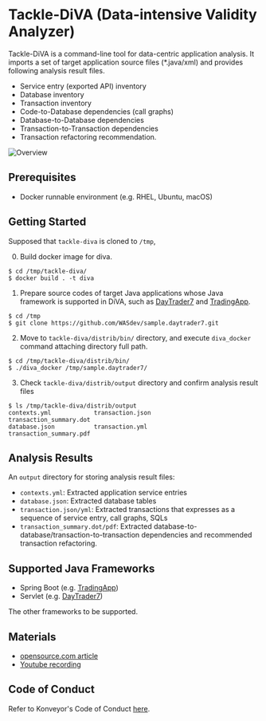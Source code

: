# Tackle-DiVA (Data-intensive Validity Analyzer)

Tackle-DiVA is a command-line tool for data-centric application analysis. It imports a set of target application source files (*.java/xml) and provides following analysis result files.

- Service entry (exported API) inventory 
- Database inventory
- Transaction inventory
- Code-to-Database dependencies (call graphs)
- Database-to-Database dependencies
- Transaction-to-Transaction dependencies
- Transaction refactoring recommendation.

![Overview](./docs/diva-overview.png)

## Prerequisites
- Docker runnable environment (e.g. RHEL, Ubuntu, macOS)


## Getting Started

Supposed that `tackle-diva` is cloned to `/tmp`,

0. Build docker image for diva.
```
$ cd /tmp/tackle-diva/
$ docker build . -t diva
```

1. Prepare source codes of target Java applications whose Java framework is supported in DiVA, such as [DayTrader7](https://github.com/WASdev/sample.daytrader7) and [TradingApp](https://github.com/saud-aslam/trading-app).
   
```
$ cd /tmp
$ git clone https://github.com/WASdev/sample.daytrader7.git
```

2. Move to `tackle-diva/distrib/bin/` directory, and execute `diva_docker` command attaching directory full path.

```
$ cd /tmp/tackle-diva/distrib/bin/
$ ./diva_docker /tmp/sample.daytrader7/
```

3. Check `tackle-diva/distrib/output` directory and confirm analysis result files
```
$ ls /tmp/tackle-diva/distrib/output
contexts.yml            transaction.json        transaction_summary.dot
database.json           transaction.yml         transaction_summary.pdf
```

## Analysis Results
An `output` directory for storing analysis result files:

- `contexts.yml`: Extracted application service entries
- `database.json`: Extracted database tables
- `transaction.json/yml`: Extracted transactions that expresses as a sequence of service entry, call graphs, SQLs
- `transaction_summary.dot/pdf`: Extracted database-to-database/transaction-to-transaction dependencies and recommended transaction refactoring.

## Supported Java Frameworks

- Spring Boot (e.g. [TradingApp](https://github.com/saud-aslam/trading-app))
- Servlet  (e.g. [DayTrader7](https://github.com/WASdev/sample.daytrader7))
  
The other frameworks to be supported.

## Materials

- [opensource.com article](https://opensource.com/article/21/6/tackle-diva-kubernetes)
- [Youtube recording](https://youtu.be/UJi1tGFMw2M)


## Code of Conduct
Refer to Konveyor's Code of Conduct [here](https://github.com/konveyor/community/blob/main/CODE_OF_CONDUCT.md).

